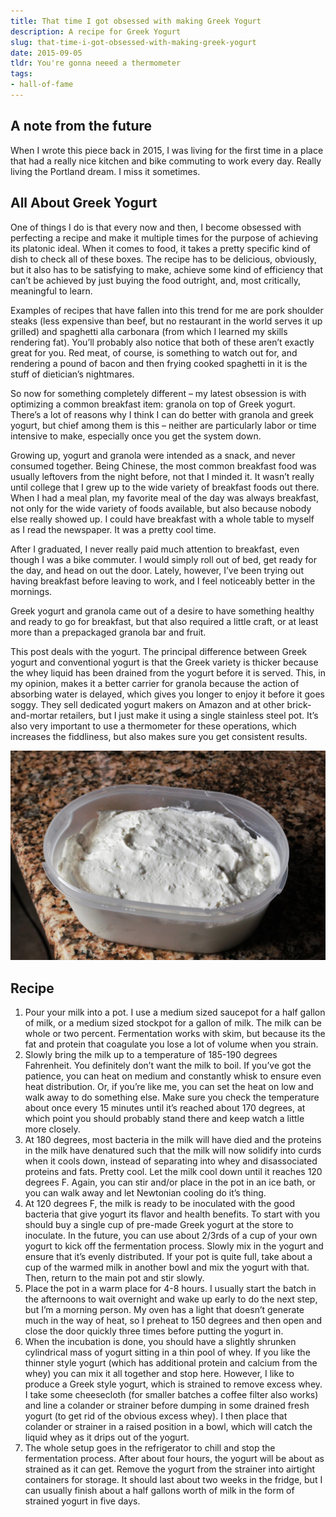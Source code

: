 ```yaml
---
title: That time I got obsessed with making Greek Yogurt
description: A recipe for Greek Yogurt
slug: that-time-i-got-obsessed-with-making-greek-yogurt
date: 2015-09-05
tldr: You're gonna neeed a thermometer
tags:
- hall-of-fame
---
```


## A note from the future
When I wrote this piece back in 2015, I was living for the first time in a place that had a really nice kitchen and bike commuting to work every day. Really living the Portland dream. I miss it sometimes.

## All About Greek Yogurt

One of things I do is that every now and then, I become obsessed with perfecting a recipe and make it multiple times for the purpose of achieving its platonic ideal. When it comes to food, it takes a pretty specific kind of dish to check all of these boxes. The recipe has to be delicious, obviously, but it also has to be satisfying to make, achieve some kind of efficiency that can’t be achieved by just buying the food outright, and, most critically, meaningful to learn.

Examples of recipes that have fallen into this trend for me are pork shoulder steaks (less expensive than beef, but no restaurant in the world serves it up grilled) and spaghetti alla carbonara (from which I learned my skills rendering fat). You’ll probably also notice that both of these aren’t exactly great for you. Red meat, of course, is something to watch out for, and rendering a pound of bacon and then frying cooked spaghetti in it is the stuff of dietician’s nightmares.

So now for something completely different – my latest obsession is with optimizing a common breakfast item: granola on top of Greek yogurt. There’s a lot of reasons why I think I can do better with granola and greek yogurt, but chief among them is this – neither are particularly labor or time intensive to make, especially once you get the system down.

Growing up, yogurt and granola were intended as a snack, and never consumed together. Being Chinese, the most common breakfast food was usually leftovers from the night before, not that I minded it. It wasn’t really until college that I grew up to the wide variety of breakfast foods out there. When I had a meal plan, my favorite meal of the day was always breakfast, not only for the wide variety of foods available, but also because nobody else really showed up. I could have breakfast with a whole table to myself as I read the newspaper. It was a pretty cool time.

After I graduated, I never really paid much attention to breakfast, even though I was a bike commuter. I would simply roll out of bed, get ready for the day, and head on out the door. Lately, however, I’ve been trying out having breakfast before leaving to work, and I feel noticeably better in the mornings.

Greek yogurt and granola came out of a desire to have something healthy and ready to go for breakfast, but that also required a little craft, or at least more than a prepackaged granola bar and fruit.

This post deals with the yogurt. The principal difference between Greek yogurt and conventional yogurt is that the Greek variety is thicker because the whey liquid has been drained from the yogurt before it is served. This, in my opinion, makes it a better carrier for granola because the action of absorbing water is delayed, which gives you longer to enjoy it before it goes soggy. They sell dedicated yogurt makers on Amazon and at other brick-and-mortar retailers, but I just make it using a single stainless steel pot. It’s also very important to use a thermometer for these operations, which increases the fiddliness, but also makes sure you get consistent results.

![A tub of drained yogurt sitting on a granite countertop.](./yogurt.jpeg)

## Recipe

1. Pour your milk into a pot. I use a medium sized saucepot for a half gallon of milk, or a medium sized stockpot for a gallon of milk. The milk can be whole or two percent. Fermentation works with skim, but because its the fat and protein that coagulate you lose a lot of volume when you strain.
2. Slowly bring the milk up to a temperature of 185-190 degrees Fahrenheit. You definitely don’t want the milk to boil. If you’ve got the patience, you can heat on medium and constantly whisk to ensure even heat distribution. Or, if you’re like me, you can set the heat on low and walk away to do something else. Make sure you check the temperature about once every 15 minutes until it’s reached about 170 degrees, at which point you should probably stand there and keep watch a little more closely.
3. At 180 degrees, most bacteria in the milk will have died and the proteins in the milk have denatured such that the milk will now solidify into curds when it cools down, instead of separating into whey and disassociated proteins and fats. Pretty cool. Let the milk cool down until it reaches 120 degrees F. Again, you can stir and/or place in the pot in an ice bath, or you can walk away and let Newtonian cooling do it’s thing.
4. At 120 degrees F, the milk is ready to be inoculated with the good bacteria that give yogurt its flavor and health benefits. To start with you should buy a single cup of pre-made Greek yogurt at the store to inoculate. In the future, you can use about 2/3rds of a cup of your own yogurt to kick off the fermentation process. Slowly mix in the yogurt and ensure that it’s evenly distributed. If your pot is quite full, take about a cup of the warmed milk in another bowl and mix the yogurt with that. Then, return to the main pot and stir slowly.
5. Place the pot in a warm place for 4-8 hours. I usually start the batch in the afternoons to wait overnight and wake up early to do the next step, but I’m a morning person. My oven has a light that doesn’t generate much in the way of heat, so I preheat to 150 degrees and then open and close the door quickly three times before putting the yogurt in.
6. When the incubation is done, you should have a slightly shrunken cylindrical mass of yogurt sitting in a thin pool of whey. If you like the thinner style yogurt (which has additional protein and calcium from the whey) you can mix it all together and stop here. However, I like to produce a Greek style yogurt, which is strained to remove excess whey. I take some cheesecloth (for smaller batches a coffee filter also works) and line a colander or strainer before dumping in some drained fresh yogurt (to get rid of the obvious excess whey). I then place that colander or strainer in a raised position in a bowl, which will catch the liquid whey as it drips out of the yogurt.
7. The whole setup goes in the refrigerator to chill and stop the fermentation process. After about four hours, the yogurt will be about as strained as it can get. Remove the yogurt from the strainer into airtight containers for storage. It should last about two weeks in the fridge, but I can usually finish about a half gallons worth of milk in the form of strained yogurt in five days.
